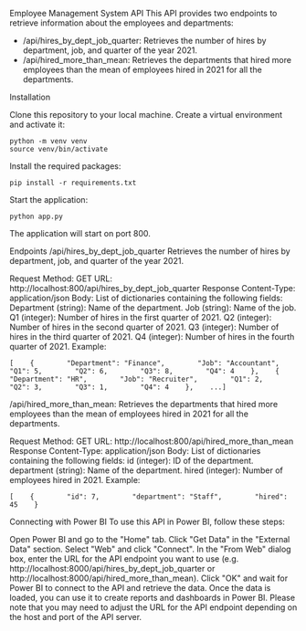 Employee Management System API
This API provides two endpoints to retrieve information about the employees and departments:

* /api/hires_by_dept_job_quarter: Retrieves the number of hires by department, job, and quarter of the year 2021.
* /api/hired_more_than_mean: Retrieves the departments that hired more employees than the mean of employees hired in 2021 for all the departments.

Installation

Clone this repository to your local machine.
Create a virtual environment and activate it:

    python -m venv venv
    source venv/bin/activate

Install the required packages:

    pip install -r requirements.txt

Start the application:

    python app.py

The application will start on port 800.

Endpoints
/api/hires_by_dept_job_quarter
Retrieves the number of hires by department, job, and quarter of the year 2021.

Request
Method: GET
URL: http://localhost:800/api/hires_by_dept_job_quarter
Response
Content-Type: application/json
Body: List of dictionaries containing the following fields:
Department (string): Name of the department.
Job (string): Name of the job.
Q1 (integer): Number of hires in the first quarter of 2021.
Q2 (integer): Number of hires in the second quarter of 2021.
Q3 (integer): Number of hires in the third quarter of 2021.
Q4 (integer): Number of hires in the fourth quarter of 2021.
Example:


    [    {        "Department": "Finance",        "Job": "Accountant",        "Q1": 5,        "Q2": 6,        "Q3": 8,        "Q4": 4    },    {        "Department": "HR",        "Job": "Recruiter",        "Q1": 2,        "Q2": 3,        "Q3": 1,        "Q4": 4    },    ...]

/api/hired_more_than_mean:
Retrieves the departments that hired more employees than the mean of employees hired in 2021 for all the departments.

Request
Method: GET
URL: http://localhost:800/api/hired_more_than_mean
Response
Content-Type: application/json
Body: List of dictionaries containing the following fields:
id (integer): ID of the department.
department (string): Name of the department.
hired (integer): Number of employees hired in 2021.
Example:


    [    {        "id": 7,        "department": "Staff",        "hired": 45    }

Connecting with Power BI
To use this API in Power BI, follow these steps:

Open Power BI and go to the "Home" tab.
Click "Get Data" in the "External Data" section.
Select "Web" and click "Connect".
In the "From Web" dialog box, enter the URL for the API endpoint you want to use (e.g. http://localhost:8000/api/hires_by_dept_job_quarter or http://localhost:8000/api/hired_more_than_mean).
Click "OK" and wait for Power BI to connect to the API and retrieve the data.
Once the data is loaded, you can use it to create reports and dashboards in Power BI.
Please note that you may need to adjust the URL for the API endpoint depending on the host and port of the API server.